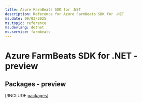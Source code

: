```yaml
---
title: Azure FarmBeats SDK for .NET
description: Reference for Azure FarmBeats SDK for .NET
ms.date: 09/03/2025
ms.topic: reference
ms.devlang: dotnet
ms.service: farmbeats
---
```

# Azure FarmBeats SDK for .NET - preview
## Packages - preview
[!INCLUDE [packages](farmbeats-index.md)]
